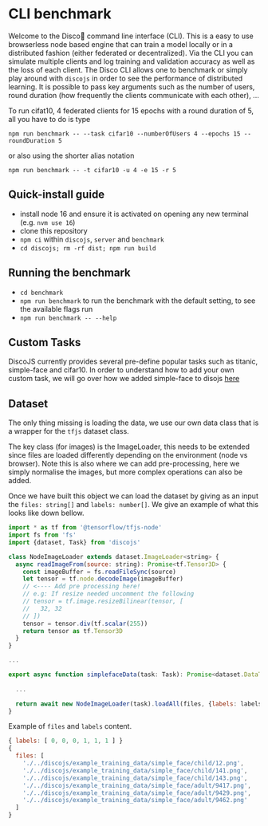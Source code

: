# CLI benchmark

Welcome to the Disco🔮 command line interface (CLI). This is a easy to use browserless node based
engine that can train a model locally or in a distributed fashion (either federated or decentralized).
Via the CLI you can simulate multiple clients and log training and validation accuracy as well as the 
loss of each client.
The Disco CLI allows one to benchmark or simply play around with `discojs` in order to see the performance
of distributed learning. It is possible to pass key arguments such as the number of users, round duration (how 
frequently the clients communicate with each other), ...

To run cifat10, 4 federated clients for 15 epochs with a round duration of 5, all you have to do is type

```
npm run benchmark -- --task cifar10 --numberOfUsers 4 --epochs 15 --roundDuration 5
```

or also using the shorter alias notation

```
npm run benchmark -- -t cifar10 -u 4 -e 15 -r 5
```

## Quick-install guide

- install node 16 and ensure it is activated on opening any new terminal (e.g. `nvm use 16`)
- clone this repository
- `npm ci` within `discojs`, `server` and `benchmark`
- `cd discojs; rm -rf dist; npm run build`

## Running the benchmark

- `cd benchmark`
- `npm run benchmark` to run the benchmark with the default setting, to see the available flags run
- `npm run benchmark -- --help`

## Custom Tasks

DiscoJS currently provides several pre-define popular tasks such as titanic, simple-face and cifar10. In order
to understand how to add your own custom task, we will go over how we added simple-face to disojs [here](../information/TASK.md)

## Dataset

The only thing missing is loading the data, we use our own data class that is a wrapper for the `tfjs` dataset class.

The key class (for images) is the ImageLoader, this needs to be extended since files are loaded differently depending
on the environment (node vs browser). Note this is also where we can add pre-processing, here we simply normalise the 
images, but more complex operations can also be added.

Once we have built this object we can load the dataset by giving as an input the `files: string[]` and `labels: number[]`.
We give an example of what this looks like down bellow.

```js
import * as tf from '@tensorflow/tfjs-node'
import fs from 'fs'
import {dataset, Task} from 'discojs'

class NodeImageLoader extends dataset.ImageLoader<string> {
  async readImageFrom(source: string): Promise<tf.Tensor3D> {
    const imageBuffer = fs.readFileSync(source)
    let tensor = tf.node.decodeImage(imageBuffer)
    // <---- Add pre processing here!
    // e.g: If resize needed uncomment the following
    // tensor = tf.image.resizeBilinear(tensor, [
    //   32, 32
    // ])
    tensor = tensor.div(tf.scalar(255))
    return tensor as tf.Tensor3D
  }
}

...

export async function simplefaceData(task: Task): Promise<dataset.DataTuple> {
  
  ...

  return await new NodeImageLoader(task).loadAll(files, {labels: labels})
}


```

Example of `files` and `labels` content. 

```js
{ labels: [ 0, 0, 0, 1, 1, 1 ] }
{
  files: [
    './../discojs/example_training_data/simple_face/child/12.png',
    './../discojs/example_training_data/simple_face/child/141.png',
    './../discojs/example_training_data/simple_face/child/143.png',
    './../discojs/example_training_data/simple_face/adult/9417.png',
    './../discojs/example_training_data/simple_face/adult/9429.png',
    './../discojs/example_training_data/simple_face/adult/9462.png'
  ]
}
```
